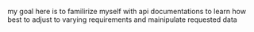 my goal here is to familirize myself with api documentations to learn how best to adjust to varying requirements and mainipulate requested data
